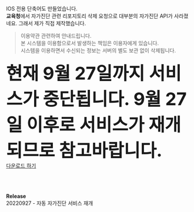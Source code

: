 IOS 전용 단축어도 만들었습니다.<br>
<b>교육청</b>에서 자가진단 관련 리포지토리 삭제 요청으로 대부분의 자가진단 API가 사라졌네요. 그래서 제가 직접 제작했습니다.

> 이용약관 관련하여 안내드립니다.<br>
> 본 시스템을 이용함으로서 발생하는 책임은 이용자에게 있습니다.<br>
> 시스템을 이용하면서 수신되는 정보는 서버의 별도 보관 없이 삭제됩니다.<br>

<b><font size='100px'>현재 9월 27일까지 서비스가 중단됩니다. 9월 27일 이후로 서비스가 재개되므로 참고바랍니다.</font></b>
<br>[다운로드 하기](https://www.icloud.com/shortcuts/d1e14ff27a9842fa8cacda1858293b64)
<br><br><br>

<br><b>Release</b><br>
20220927 - 자동 자가진단 서비스 재개


